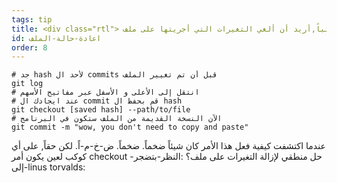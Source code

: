 ```yaml
---
tags: tip
title: <div class="rtl"> تباً,أريد أن ألغي التغيرات التي أجريتها على ملف!</div>
id: اعادة-حالة-الملف
order: 8
---
```


<div class="rtl">

```git
# جد hash لأحد ال commits قبل أن تم تغيير الملف
git log
# انتقل إلى الأعلى و الأسفل عبر مفاتيح الأسهم
# عند ايجادك ال commit قم بحفظ ال hash
git checkout [saved hash] --path/to/file
# اﻵن النسخة القديمة من الملف ستكون في البرنامج
git commit -m "wow, you don't need to copy and paste"
```

عندما اكتشفت كيفية فعل هذا الأمر كان شيئاً ضخماً. ضخماً. ض-خ-م-اً. لكن حقاً, على أي كوكب لعين يكون أمر checkout حل منطقي لإزالة التغيرات على ملف؟
:النظر-بتضجر-إلى-linus torvalds:

</div>
